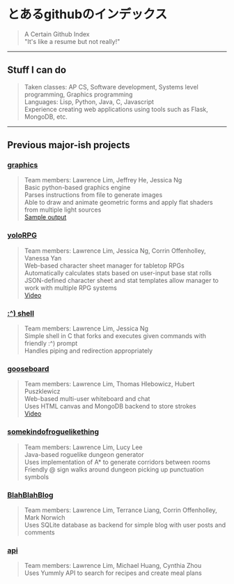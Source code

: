 # とあるgithubのインデックス
> A Certain Github Index <br>
> "It's like a resume but not really!"

----
## Stuff I can do
> Taken classes: AP CS, Software development, Systems level programming, Graphics programming <br>
> Languages: Lisp, Python, Java, C, Javascript <br>
> Experience creating web applications using tools such as Flask, MongoDB, etc.

---
## Previous major-ish projects
### [graphics](https://github.com/OokamiNya/graphics-final-project.git)
> Team members: Lawrence Lim, Jeffrey He, Jessica Ng <br>
> Basic python-based graphics engine <br>
> Parses instructions from file to generate images <br>
> Able to draw and animate geometric forms and apply flat shaders from multiple light sources <br>
> [Sample output](https://github.com/OokamiNya/toaru-github-no-index/blob/master/12.gif)

### [yoloRPG](https://github.com/corrrin9797/pathfinder.git)
> Team members: Lawrence Lim, Jessica Ng, Corrin Offenholley, Vanessa Yan <br>
> Web-based character sheet manager for tabletop RPGs <br>
> Automatically calculates stats based on user-input base stat rolls <br>
> JSON-defined character sheet and stat templates allow manager to work with multiple RPG systems <br>
> [Video](https://www.youtube.com/watch?v=YJg9cKzk7hY)

### [:^) shell](https://github.com/OokamiNya/shell.git)
> Team members: Lawrence Lim, Jessica Ng <br>
> Simple shell in C that forks and executes given commands with friendly :^) prompt <br>
> Handles piping and redirection appropriately

### [gooseboard](https://github.com/CookedGoose/gooseboard.git)
> Team members: Lawrence Lim, Thomas Hlebowicz, Hubert Puszklewicz <br>
> Web-based multi-user whiteboard and chat <br>
> Uses HTML canvas and MongoDB backend to store strokes <br>
> [Video](https://www.youtube.com/watch?v=z9LmO_UJmbE)

### [somekindofroguelikething](https://github.com/stuycs-apcs-z-fall-2013/final-pd3-lucy-lawrence-somekindofroguelikething.git)
> Team members: Lawrence Lim, Lucy Lee <br>
> Java-based roguelike dungeon generator <br>
> Uses implementation of A* to generate corridors between rooms <br>
> Friendly @ sign walks around dungeon picking up punctuation symbols

### [BlahBlahBlog](https://github.com/corrrin9797/blahblahblog.git)
> Team members: Lawrence Lim, Terrance Liang, Corrin Offenholley, Mark Norwich <br>
> Uses SQLite database as backend for simple blog with user posts and comments

### [api](https://github.com/cyntzhou/api.git)
> Team members: Lawrence Lim, Michael Huang, Cynthia Zhou <br>
> Uses Yummly API to search for recipes and create meal plans
